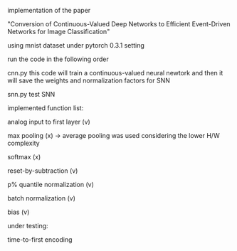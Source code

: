 implementation of the paper

"Conversion of Continuous-Valued Deep Networks to Efficient Event-Driven Networks for Image Classification"

using mnist dataset under pytorch 0.3.1 setting

run the code in the following order

cnn.py
this code will train a continuous-valued neural newtork and then it will save the weights and normalization factors for SNN

snn.py
test SNN

implemented function list:

analog input to first layer (v)

max pooling (x) -> average pooling was used considering the lower H/W complexity

softmax (x)

reset-by-subtraction (v)

p% quantile normalization (v)

batch normalization (v)

bias (v)

under testing:

time-to-first encoding
